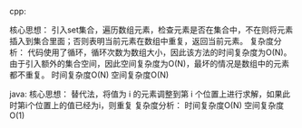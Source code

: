 cpp:

核心思想：
        引入set集合，遍历数组元素，检查元素是否在集合中，不在则将元素插入到集合里面；否则表明当前元素在数组中重复，返回当前元素。
复杂度分析：
        代码使用了循环，循环次数为数组大小，因此该方法的时间复杂度为O(N)。由于引入额外的集合空间，因此空间复杂度为O(N)，最坏的情况是数组中的元素都不重复。
        时间复杂度O(N)
        空间复杂度O(N)

java:
核心思想：
        替代法，将值为 i 的元素调整到第 i 个位置上进行求解，如果此时第i个位置上的值已经为i，则重复
复杂度分析：
        时间复杂度O(N)
        空间复杂度O(1)
